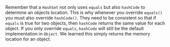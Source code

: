 Remember that a `HashSet` not only uses `equals` but also `hashCode` to determine an objects location. This is why 
whenever you override `equals()` you must also override `hashCode()`. They need to be consistent so that 
if `equals` is true for two objects, then `hashCode` returns the same value for each object. If you only override
`equals`, `hashCode` will still be the default implementation in `Object`. We learned this simply returns the memory 
location for an object.
